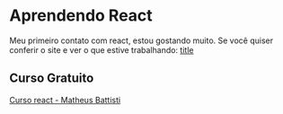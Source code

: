 # Aprendendo React
Meu primeiro contato com react, estou gostando muito.
Se você quiser conferir o site e ver o que estive trabalhando: [title](https://lnkd.in/dGUizTXp)
## Curso Gratuito
[Curso react - Matheus Battisti](https://www.youtube.com/watch?v=FXqX7oof0I4&list=PLnDvRpP8BneyVA0SZ2okm-QBojomniQVO&pp=iAQB)
